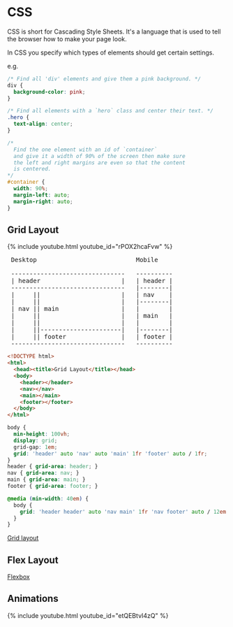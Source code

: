 # CSS

CSS is short for Cascading Style Sheets. It's a language that is used to tell
the browser how to make your page look.

In CSS you specify which types of elements should get certain settings.

e.g.

```css
/* Find all 'div' elements and give them a pink background. */
div {
  background-color: pink;
}

/* Find all elements with a `hero` class and center their text. */
.hero {
  text-align: center;
}

/*
  Find the one element with an id of `container`
  and give it a width of 90% of the screen then make sure
  the left and right margins are even so that the content
  is centered.
*/
#container {
  width: 90%;
  margin-left: auto;
  margin-right: auto;
}
```

## Grid Layout

{% include youtube.html youtube_id="rPOX2hcaFvw" %}

<pre>
 Desktop                           Mobile

 -------------------------------   ----------
 | header                      |   | header |
 -------------------------------   |--------|
 |     ||                      |   | nav    |
 |     ||                      |   |--------|
 | nav || main                 |   |        |
 |     ||                      |   | main   |
 |     ||                      |   |        |
 |     ||----------------------|   |--------|
 |     || footer               |   | footer |
 -------------------------------   ----------
</pre>

```html
<!DOCTYPE html>
<html>
  <head><title>Grid Layout</title></head>
  <body>
    <header></header>
    <nav></nav>
    <main></main>
    <footer></footer>
  </body>
</html>
```

```css
body {
  min-height: 100vh;
  display: grid;
  grid-gap: 1em;
  grid: 'header' auto 'nav' auto 'main' 1fr 'footer' auto / 1fr;
}
header { grid-area: header; }
nav { grid-area: nav; }
main { grid-area: main; }
footer { grid-area: footer; }

@media (min-width: 40em) {
  body {
    grid: 'header header' auto 'nav main' 1fr 'nav footer' auto / 12em 1fr;
  }
}
```

[Grid layout](https://codepen.io/miriamsuzanne/pen/JjPeQYP?editors=1100)

## Flex Layout

[Flexbox](https://developer.mozilla.org/en-US/docs/Learn/CSS/CSS_layout/Flexbox)

<!--
TODO:: Describe

* inline css
* document `<style>` section
* external css file.
* code comments
* selectors
  * element type
  * id - there can only be one
  * class
  * '.img' vs '#img' vs 'img'
* grid system
  * flex vs percentage/pixels
    * 960/12
* box model
* responsive design (desktop, mobile, tablet)
* confetti css
* testing a selector in the browser. `querySelector(selector)`

-->

## Animations

{% include youtube.html youtube_id="etQEBtvI4zQ" %}

